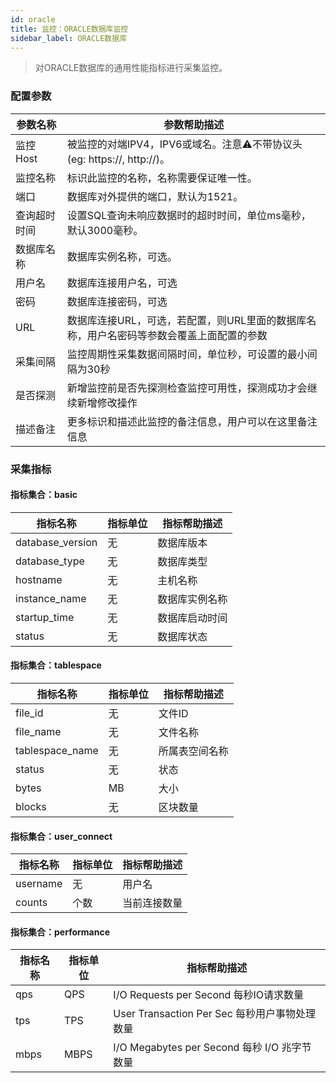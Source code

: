 ```yaml
---
id: oracle  
title: 监控：ORACLE数据库监控      
sidebar_label: ORACLE数据库   
---
```


> 对ORACLE数据库的通用性能指标进行采集监控。

### 配置参数

| 参数名称      | 参数帮助描述 |
| ----------- | ----------- |
| 监控Host     | 被监控的对端IPV4，IPV6或域名。注意⚠️不带协议头(eg: https://, http://)。 |
| 监控名称     | 标识此监控的名称，名称需要保证唯一性。  |
| 端口        | 数据库对外提供的端口，默认为1521。  |
| 查询超时时间 | 设置SQL查询未响应数据时的超时时间，单位ms毫秒，默认3000毫秒。  |
| 数据库名称   | 数据库实例名称，可选。  |
| 用户名      | 数据库连接用户名，可选 |
| 密码        | 数据库连接密码，可选 |
| URL        | 数据库连接URL，可选，若配置，则URL里面的数据库名称，用户名密码等参数会覆盖上面配置的参数  |
| 采集间隔    | 监控周期性采集数据间隔时间，单位秒，可设置的最小间隔为30秒  |
| 是否探测    | 新增监控前是否先探测检查监控可用性，探测成功才会继续新增修改操作  |
| 描述备注    | 更多标识和描述此监控的备注信息，用户可以在这里备注信息  |

### 采集指标

#### 指标集合：basic

| 指标名称      | 指标单位 | 指标帮助描述 |
| ----------- | ----------- | ----------- |
| database_version     | 无 | 数据库版本 |
| database_type        | 无 | 数据库类型 |
| hostname             | 无 | 主机名称 |
| instance_name        | 无 | 数据库实例名称 |
| startup_time         | 无 | 数据库启动时间 |
| status               | 无 | 数据库状态 |

#### 指标集合：tablespace

| 指标名称      | 指标单位 | 指标帮助描述 |
| ----------- | ----------- | ----------- |
| file_id           | 无 | 文件ID |
| file_name         | 无 | 文件名称 |
| tablespace_name   | 无 | 所属表空间名称 |
| status            | 无 | 状态 |
| bytes             | MB | 大小 |
| blocks            | 无 | 区块数量 |

#### 指标集合：user_connect

| 指标名称      | 指标单位 | 指标帮助描述 |
| ----------- | ----------- | ----------- |
| username         | 无   | 用户名 |
| counts           | 个数 | 当前连接数量 | 

#### 指标集合：performance

| 指标名称     | 指标单位 | 指标帮助描述 |
| ----------- | ----------- | ----------- |
| qps         | QPS | I/O Requests per Second 每秒IO请求数量 |
| tps         | TPS | User Transaction Per Sec 每秒用户事物处理数量 | 
| mbps        | MBPS | I/O Megabytes per Second 每秒 I/O 兆字节数量 |
